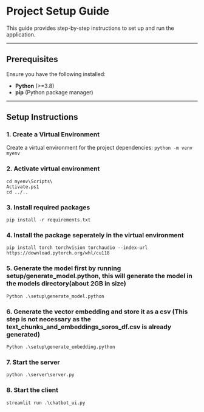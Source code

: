 # Project Setup Guide

This guide provides step-by-step instructions to set up and run the application.

---

## Prerequisites

Ensure you have the following installed:
- **Python** (>=3.8)
- **pip** (Python package manager)

---

## Setup Instructions

### 1. Create a Virtual Environment
Create a virtual environment for the project dependencies:
```python -m venv myenv```

### 2. Activate virtual environment
```
cd myenv\Scripts\
Activate.ps1
cd ../..
```

### 3. Install required packages
```pip install -r requirements.txt```

### 4. Install the package seperately in the virtual environment
```pip install torch torchvision torchaudio --index-url https://download.pytorch.org/whl/cu118```

### 5. Generate the model first by running setup/generate_model.python, this will generate the model in the models directory(about 2GB in size)
```Python .\setup\generate_model.python```

### 6. Generate the vector embedding and store it as a csv (This step is not necessary as the text_chunks_and_embeddings_soros_df.csv is already generated)
```Python .\setup\generate_embedding.python```

### 7. Start the server 
```python .\server\server.py```

### 8. Start the client
```streamlit run .\chatbot_ui.py```


